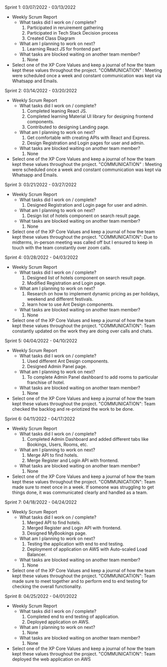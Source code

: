Sprint 1: 03/07/2022 - 03/13/2022
- Weekly Scrum Report
	- What tasks did I work on / complete?
		1. Participated in reruirement gathering
		2. Participated in Tech Stack Decision process
		3. Created Class Diagram
	- What am I planning to work on next?
		1. Learning React JS for frontend part
	- What tasks are blocked waiting on another team member?
		1. None
 - Select one of the XP Core Values and keep a journal of how the team kept these values throughout the project.
    "COMMUNICATION" : Meeting were scheduled once a week and constant communication was kept via Whatsapp and Emails.


Sprint 2: 03/14/2022 - 03/20/2022
- Weekly Scrum Report
	- What tasks did I work on / complete?
		1. Completed leaning React JS.
		2. Completed learning Material UI library for designing frontend components.
		3. Contributed to designing Landing page.
	- What am I planning to work on next?
		1. Get comfortable with creating APIs with React and Express.
		2. Design Registration and Login pages for user and admin.
	- What tasks are blocked waiting on another team member?
		1. None
 - Select one of the XP Core Values and keep a journal of how the team kept these values throughout the project.
    "COMMUNICATION" : Meeting were scheduled once a week and constant communication was kept via Whatsapp and Emails.


Sprint 3: 03/21/2022 - 03/27/2022
- Weekly Scrum Report
	- What tasks did I work on / complete?
		1. Designed Registration and Login page for user and admin.
	- What am I planning to work on next?
		1. Design list of hotels component on search result page.	 
	- What tasks are blocked waiting on another team member?
		1. None
 - Select one of the XP Core Values and keep a journal of how the team kept these values throughout the project.
    "COMMUNICATION": Due to midterms, in-person meeting was called off but I ensured to keep in touch with the team constantly over zoom calls.


Sprint 4: 03/28/2022 - 04/03/2022
- Weekly Scrum Report
	- What tasks did I work on / complete?
		1. Designed list of hotels component on search result page.
        2. Modified Registration and Login page.
	- What am I planning to work on next?
        1. Research on how to implement dynamic pricing as per holidays, weekend and different festivals.
        2. learn how to use Ant Design components.	 
	- What tasks are blocked waiting on another team member?
		1. None
- Select one of the XP Core Values and keep a journal of how the team kept these values throughout the project.
    "COMMUNICATION":  Team constantly updated on the work they are doing over calls and chats.


Sprint 5: 04/04/2022 - 04/10/2022
- Weekly Scrum Report
	- What tasks did I work on / complete?
		1. Used different Ant Design components.
        2. Designed Admin Panel page.
	- What am I planning to work on next?
		1. To complete Admin Panel dashboard to add rooms to particular franchise of hotel. 
	- What tasks are blocked waiting on another team member?
		1. None
- Select one of the XP Core Values and keep a journal of how the team kept these values throughout the project.
    "COMMUNICATION": Team checked the backlog and re-priotized the work to be done.


Sprint 6: 04/11/2022 - 04/17/2022
- Weekly Scrum Report
	- What tasks did I work on / complete?
		1. Completed Admin Dashboard and added different tabs like Bookings, Users, Rooms, etc.
	- What am I planning to work on next?
		1. Merge API to find hotels.	
		2. Merge Register and Login API with frontend.  
	- What tasks are blocked waiting on another team member?
		1. None
- Select one of the XP Core Values and keep a journal of how the team kept these values throughout the project.
    "COMMUNICATION": Team made sure to meet once in a week. If someone was struggling to get things done, it was communicated clearly and handled as a team.


Sprint 7: 04/18/2022 - 04/24/2022
- Weekly Scrum Report
	- What tasks did I work on / complete?
		1. Merged API to find hotels.
		2. Merged Register and Login API with frontend.
		3. Designed MyBookings page. 
	- What am I planning to work on next?
		1. Testing the application with end to end testing.
        2. Deployment of application on AWS with Auto-scaled Load Balancer.
	- What tasks are blocked waiting on another team member?
		1. None
- Select one of the XP Core Values and keep a journal of how the team kept these values throughout the project.
    "COMMUNICATION": Team made sure to meet together and to perform end to end testing for checking the overall functionality.


Sprint 8: 04/25/2022 - 04/01/2022
- Weekly Scrum Report
	- What tasks did I work on / complete?
		1. Completed end to end testing of application.
		2. Deployed application on AWS.
	- What am I planning to work on next?
		1. None
	- What tasks are blocked waiting on another team member?
		1. None
- Select one of the XP Core Values and keep a journal of how the team kept these values throughout the project.
    "COMMUNICATION": Team deployed the web application on AWS
